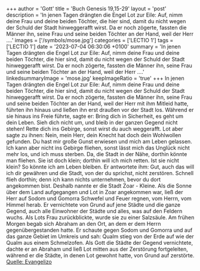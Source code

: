 +++
author = 'Gott'
title = 'Buch Genesis 19,15-29'
layout = 'post'
description = 'In jenen Tagen drängten die Engel Lot zur Eile: Auf, nimm deine Frau und deine beiden Töchter, die hier sind, damit du nicht wegen der Schuld der Stadt hinweggerafft wirst. Da er noch zögerte, fassten die Männer ihn, seine Frau und seine beiden Töchter an der Hand, weil der Herr ....'
images = ['/symbols/mose.jpg']
categories = ['LECTIO 1']
tags = ['LECTIO 1']
date = '2023-07-04 06:30:06 +0100'
summary = 'In jenen Tagen drängten die Engel Lot zur Eile: Auf, nimm deine Frau und deine beiden Töchter, die hier sind, damit du nicht wegen der Schuld der Stadt hinweggerafft wirst. Da er noch zögerte, fassten die Männer ihn, seine Frau und seine beiden Töchter an der Hand, weil der Herr ....'
linkedsummaryImage = 'mose.jpg'
keepImageRatio = 'true'
+++
In jenen Tagen drängten die Engel Lot zur Eile: Auf, nimm deine Frau und deine beiden Töchter, die hier sind, damit du nicht wegen der Schuld der Stadt hinweggerafft wirst.
Da er noch zögerte, fassten die Männer ihn, seine Frau und seine beiden Töchter an der Hand, weil der Herr mit ihm Mitleid hatte, führten ihn hinaus und ließen ihn erst draußen vor der Stadt los.<!--more-->
Während er sie hinaus ins Freie führte, sagte er: Bring dich in Sicherheit, es geht um dein Leben. Sieh dich nicht um, und bleib in der ganzen Gegend nicht stehen! Rette dich ins Gebirge, sonst wirst du auch weggerafft.
Lot aber sagte zu ihnen: Nein, mein Herr,
dein Knecht hat doch dein Wohlwollen gefunden. Du hast mir große Gunst erwiesen und mich am Leben gelassen. Ich kann aber nicht ins Gebirge fliehen, sonst lässt mich das Unglück nicht mehr los, und ich muss sterben.
Da, die Stadt in der Nähe, dorthin könnte man fliehen. Sie ist doch klein; dorthin will ich mich retten. Ist sie nicht klein? So könnte ich am Leben bleiben.
Er antwortete ihm: Gut, auch das will ich dir gewähren und die Stadt, von der du sprichst, nicht zerstören.
Schnell flieh dorthin; denn ich kann nichts unternehmen, bevor du dort angekommen bist. Deshalb nannte er die Stadt Zoar - Kleine.
Als die Sonne über dem Land aufgegangen und Lot in Zoar angekommen war,
ließ der Herr auf Sodom und Gomorra Schwefel und Feuer regnen, vom Herrn, vom Himmel herab.
Er vernichtete von Grund auf jene Städte und die ganze Gegend, auch alle Einwohner der Städte und alles, was auf den Feldern wuchs.
Als Lots Frau zurückblickte, wurde sie zu einer Salzsäule.
Am frühen Morgen begab sich Abraham an den Ort, an dem er dem Herrn gegenübergestanden hatte.
Er schaute gegen Sodom und Gomorra und auf das ganze Gebiet im Umkreis und sah: Qualm stieg von der Erde auf wie der Qualm aus einem Schmelzofen.
Als Gott die Städte der Gegend vernichtete, dachte er an Abraham und ließ Lot mitten aus der Zerstörung fortgeleiten, während er die Städte, in denen Lot gewohnt hatte, von Grund auf zerstörte.<br> [Quelle: Evangelizo](https://evangeliumtagfuertag.org/DE/gospel)